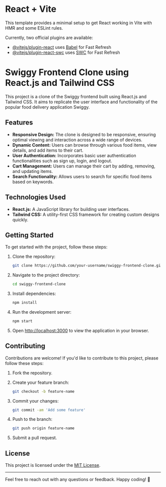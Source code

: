 # React + Vite

This template provides a minimal setup to get React working in Vite with HMR and some ESLint rules.

Currently, two official plugins are available:

- [@vitejs/plugin-react](https://github.com/vitejs/vite-plugin-react/blob/main/packages/plugin-react/README.md) uses [Babel](https://babeljs.io/) for Fast Refresh
- [@vitejs/plugin-react-swc](https://github.com/vitejs/vite-plugin-react-swc) uses [SWC](https://swc.rs/) for Fast Refresh

# Swiggy Frontend Clone using React.js and Tailwind CSS

This project is a clone of the Swiggy frontend built using React.js and Tailwind CSS. It aims to replicate the user interface and functionality of the popular food delivery application Swiggy.

## Features

- **Responsive Design:** The clone is designed to be responsive, ensuring optimal viewing and interaction across a wide range of devices.
- **Dynamic Content:** Users can browse through various food items, view details, and add items to their cart.
- **User Authentication:** Incorporates basic user authentication functionalities such as sign up, login, and logout.
- **Cart Management:** Users can manage their cart by adding, removing, and updating items.
- **Search Functionality:** Allows users to search for specific food items based on keywords.

## Technologies Used

- **React.js:** A JavaScript library for building user interfaces.
- **Tailwind CSS:** A utility-first CSS framework for creating custom designs quickly.

## Getting Started

To get started with the project, follow these steps:

1. Clone the repository:

   ```bash
   git clone https://github.com/your-username/swiggy-frontend-clone.git
   ```

2. Navigate to the project directory:

   ```bash
   cd swiggy-frontend-clone
   ```

3. Install dependencies:

   ```bash
   npm install
   ```

4. Run the development server:

   ```bash
   npm start
   ```

5. Open [http://localhost:3000](http://localhost:3000) to view the application in your browser.

## Contributing

Contributions are welcome! If you'd like to contribute to this project, please follow these steps:

1. Fork the repository.
2. Create your feature branch:

   ```bash
   git checkout -b feature-name
   ```

3. Commit your changes:

   ```bash
   git commit -am 'Add some feature'
   ```

4. Push to the branch:

   ```bash
   git push origin feature-name
   ```

5. Submit a pull request.

## License

This project is licensed under the [MIT License](LICENSE).

---

Feel free to reach out with any questions or feedback. Happy coding! 🚀
